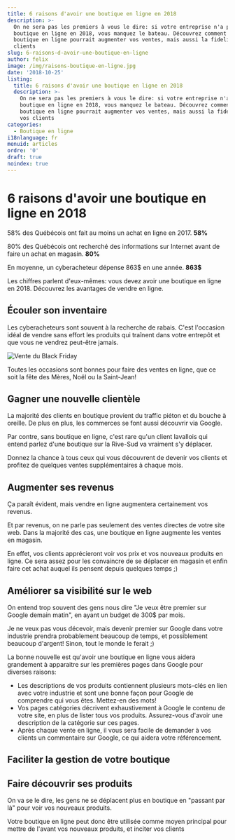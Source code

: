 ```yaml
---
title: 6 raisons d'avoir une boutique en ligne en 2018
description: >-
  On ne sera pas les premiers à vous le dire: si votre entreprise n'a pas de
  boutique en ligne en 2018, vous manquez le bateau. Découvrez comment une
  boutique en ligne pourrait augmenter vos ventes, mais aussi la fidelité de vos
  clients
slug: 6-raisons-d-avoir-une-boutique-en-ligne
author: felix
image: /img/raisons-boutique-en-ligne.jpg
date: '2018-10-25'
listing:
  title: 6 raisons d'avoir une boutique en ligne en 2018
  description: >-
    On ne sera pas les premiers à vous le dire: si votre entreprise n'a pas de
    boutique en ligne en 2018, vous manquez le bateau. Découvrez comment une
    boutique en ligne pourrait augmenter vos ventes, mais aussi la fidelité de
    vos clients
categories:
  - Boutique en ligne
i18nlanguage: fr
menuid: articles
ordre: '0'
draft: true
noindex: true
---
```

# 6 raisons d'avoir une boutique en ligne en 2018

58% des Québécois ont fait au moins un achat en ligne en 2017. **58%**

80% des Québécois ont recherché des informations sur Internet avant de faire un achat en magasin. **80%**

En moyenne, un cyberacheteur dépense 863$ en une année. **863$**

Les chiffres parlent d'eux-mêmes: vous devez avoir une boutique en ligne en 2018. Découvrez les avantages de vendre en ligne.

## Écouler son inventaire

Les cyberacheteurs sont souvent à la recherche de rabais. C'est l'occasion idéal de vendre sans effort les produits qui traînent dans votre entrepôt et que vous ne vendrez peut-être jamais. 

![Vente du Black Friday](/img/vente-black-friday.jpg)

Toutes les occasions sont bonnes pour faire des ventes en ligne, que ce soit la fête des Mères, Noël ou la Saint-Jean!

## Gagner une nouvelle clientèle

La majorité des clients en boutique provient du traffic piéton et du bouche à oreille. De plus en plus, les commerces se font aussi découvrir via Google. 

Par contre, sans boutique en ligne, c'est rare qu'un client lavallois qui entend parlez d'une boutique sur la Rive-Sud va vraiment s'y déplacer.

Donnez la chance à tous ceux qui vous découvrent de devenir vos clients et profitez de quelques ventes supplémentaires à chaque mois.

## Augmenter ses revenus

Ça paraît évident, mais vendre en ligne augmentera certainement vos revenus. 

Et par revenus, on ne parle pas seulement des ventes directes de votre site web. Dans la majorité des cas, une boutique en ligne augmente les ventes en magasin.

En effet, vos clients apprécieront voir vos prix et vos nouveaux produits en ligne. Ce sera assez pour les convaincre de se déplacer en magasin et enfin faire cet achat auquel ils pensent depuis quelques temps ;)

## Améliorer sa visibilité sur le web

On entend trop souvent des gens nous dire "Je veux être premier sur Google demain matin", en ayant un budget de 300$ par mois.

Je ne veux pas vous décevoir, mais devenir premier sur Google dans votre industrie prendra probablement beaucoup de temps, et possiblement beaucoup d'argent! Sinon, tout le monde le ferait ;)

La bonne nouvelle est qu'avoir une boutique en ligne vous aidera grandement à apparaitre sur les premières pages dans Google pour diverses raisons:

* Les descriptions de vos produits contiennent plusieurs mots-clés en lien avec votre industrie et sont une bonne façon pour Google de comprendre qui vous êtes. Mettez-en des mots!
* Vos pages catégories décrivent exhaustivement à Google le contenu de votre site, en plus de lister tous vos produits. Assurez-vous d'avoir une description de la catégorie sur ces pages.
* Après chaque vente en ligne, il vous sera facile de demander à vos clients un commentaire sur Google, ce qui aidera votre référencement.

## Faciliter la gestion de votre boutique



## Faire découvrir ses produits

On va se le dire, les gens ne se déplacent plus en boutique en "passant par là" pour voir vos nouveaux produits. 

Votre boutique en ligne peut donc être utilisée comme moyen principal pour mettre de l'avant vos nouveaux produits, et inciter vos clients
